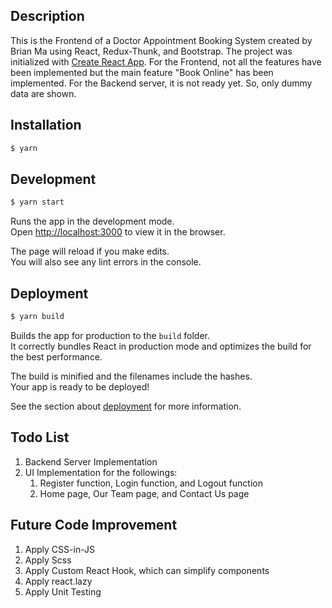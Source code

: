 
## Description

This is the Frontend of a Doctor Appointment Booking System created by Brian Ma using React, Redux-Thunk, and Bootstrap. The project was initialized with [Create React App](https://github.com/facebook/create-react-app). For the Frontend, not all the features have been implemented but the main feature "Book Online" has been implemented. For the Backend server, it is not ready yet. So, only dummy data are shown.

## Installation

```bash
$ yarn
```

## Development

```bash
$ yarn start
```
Runs the app in the development mode.\
Open [http://localhost:3000](http://localhost:3000) to view it in the browser.

The page will reload if you make edits.\
You will also see any lint errors in the console.

## Deployment
```bash
$ yarn build
```
Builds the app for production to the `build` folder.\
It correctly bundles React in production mode and optimizes the build for the best performance.

The build is minified and the filenames include the hashes.\
Your app is ready to be deployed!

See the section about [deployment](https://facebook.github.io/create-react-app/docs/deployment) for more information.

## Todo List
1. Backend Server Implementation
2. UI Implementation for the followings:
    1. Register function, Login function, and Logout function
    2. Home page, Our Team page, and Contact Us page

## Future Code Improvement
1. Apply CSS-in-JS
2. Apply Scss
3. Apply Custom React Hook, which can simplify components
4. Apply react.lazy
5. Apply Unit Testing
